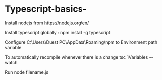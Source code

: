 # Typescript-basics-

Install nodejs from https://nodejs.org/en/

Install typescript globally :
npm install -g typescript

Configure C:\Users\Duest PC\AppData\Roaming\npm to Environment path variable 

To automatically recompile whenever there is a change 
tsc 1Variables --watch

Run node filename.js
